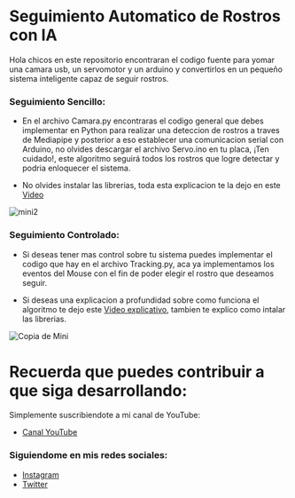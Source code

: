 # Seguimiento Automatico de Rostros con IA
Hola chicos en este repositorio encontraran el codigo fuente para yomar una camara usb, un servomotor y un arduino y convertirlos en un pequeño sistema inteligente capaz de seguir rostros.

### Seguimiento Sencillo:
- En el archivo Camara.py encontraras el codigo general que debes implementar en Python para realizar una deteccion de rostros a traves de Mediapipe y posterior a eso establecer una comunicacion serial con Arduino, no olvides descargar el archivo Servo.ino en tu placa, ¡Ten cuidado!, este algoritmo seguirá todos los rostros que logre detectar y podria enloquecer el sistema.

- No olvides instalar las librerias, toda esta explicacion te la dejo en este [Video](https://youtu.be/CcN-2u1XcVY) 

![mini2](https://user-images.githubusercontent.com/85022752/161502812-baa915b6-69ba-4e0e-98ff-a05ea56de59f.jpg)

### Seguimiento Controlado:
- Si deseas tener mas control sobre tu sistema puedes implementar el codigo que hay en el archivo Tracking.py, aca ya implementamos los eventos del Mouse con el fin de poder elegir el rostro que deseamos seguir. 

- Si deseas una explicacion a profundidad sobre como funciona el algoritmo te dejo este [Video explicativo](https://youtu.be/ZfHVpsSHJHM), tambien te explico como intalar las librerias.

![Copia de Mini](https://user-images.githubusercontent.com/85022752/161504090-ff63b35d-815b-4979-8ea4-08c5bb645330.jpg)

# Recuerda que puedes contribuir a que siga desarrollando:
Simplemente suscribiendote a mi canal de YouTube:
- [Canal YouTube](https://www.youtube.com/channel/UCzwHEOCbsZLjfELperJ6VeQ/videos)

### Siguiendome en mis redes sociales: 
- [Instagram](https://www.instagram.com/santiagsanchezr/)
- [Twitter](https://twitter.com/SantiagSanchezR)


